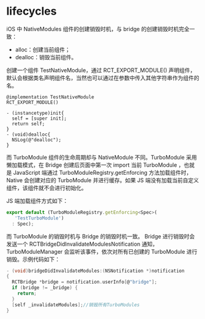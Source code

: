 # lifecycles
iOS 中 NativeModules 组件的创建销毁时机，与 bridge 的创建销毁时机完全一致：
- alloc：创建当前组件；
- dealloc：销毁当前组件。

创建一个组件 TestNativeModule，通过 RCT_EXPORT_MODULE() 声明组件，默认会根据类名声明组件名，当然也可以通过在参数中传入其他字符串作为组件的名。
```
@implementation TestNativeModule
RCT_EXPORT_MODULE()

- (instancetype)init{
  self = [super init];
  return self;
}
- (void)dealloc{
  NSLog(@"dealloc");
}
```
而 TurboModule 组件的生命周期却与 NativeModule 不同。TurboModule 采用懒加载模式，在 Bridge 创建后页面中第一次 import 当前 TurboModule ，也就是 JavaScript 端通过 TurboModuleRegistry.getEnforcing 方法加载组件时， Native 会创建对应的 TurboModule 并进行缓存。如果 JS 端没有加载当前自定义组件，该组件就不会进行初始化。

JS 端加载组件方式如下：
```javascript
export default (TurboModuleRegistry.getEnforcing<Spec>(
   'TestTurboModule')
  : Spec);
```
而 TurboModule 的销毁时机与 Bridge 的销毁时机一致。 Bridge 进行销毁时会发送一个 RCTBridgeDidInvalidateModulesNotification 通知，TurboModuleManager 会监听该事件，依次对所有已创建的 TurboModule 进行销毁。示例代码如下：
```C
- (void)bridgeDidInvalidateModules:(NSNotification *)notification
{
  RCTBridge *bridge = notification.userInfo[@"bridge"];
  if (bridge != _bridge) {
    return;
  }
  [self _invalidateModules];//销毁所有TurboModules
}
```